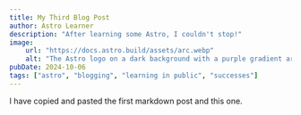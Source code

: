 ```yaml
---
title: My Third Blog Post
author: Astro Learner
description: "After learning some Astro, I couldn't stop!"
image:
    url: "https://docs.astro.build/assets/arc.webp"
    alt: "The Astro logo on a dark background with a purple gradient arc."
pubDate: 2024-10-06
tags: ["astro", "blogging", "learning in public", "successes"]
---
```

I have copied and pasted the first markdown post and this one.
